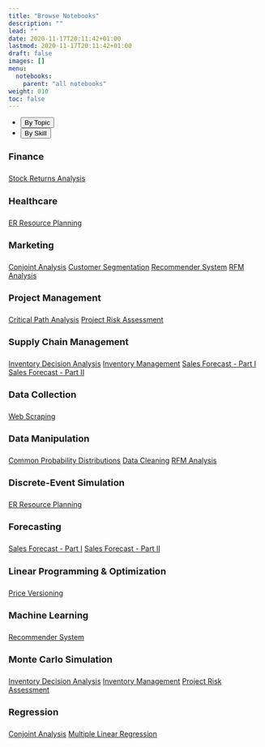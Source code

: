 ```yaml
---
title: "Browse Notebooks"
description: ""
lead: ""
date: 2020-11-17T20:11:42+01:00
lastmod: 2020-11-17T20:11:42+01:00
draft: false
images: []
menu:
  notebooks:
    parent: "all notebooks"
weight: 010
toc: false
---
```


<style>
  h1 {font-size: 34px;}
  h1.title {font-size: 38px; margin-bottom: -30px;}
  h2 {font-size: 30px;}
  h3 {font-size: 24px;}
  h4 {font-size: 18px;}
  h5 {font-size: 16px;}
  h6 {font-size: 12px;}
  code {color: inherit; background-color: rgba(0, 0, 0, 0.04);}
  pre:not([class]) { background-color: white }
</style>

<div>
  <ul class="nav nav-pills mb-3" id="pills-tab" role="tablist">
    <li class="nav-item" role="presentation">
      <button
        class="nav-link active"
        id="pills-home-tab"
        data-bs-toggle="pill"
        data-bs-target="#pills-home"
        type="button"
        role="tab"
        aria-controls="pills-home"
        aria-selected="true"
      >
        By Topic
      </button>
    </li>
    <li class="nav-item" role="presentation">
      <button
        class="nav-link"
        id="pills-profile-tab"
        data-bs-toggle="pill"
        data-bs-target="#pills-profile"
        type="button"
        role="tab"
        aria-controls="pills-profile"
        aria-selected="false"
      >
        By Skill
      </button>
    </li>
  </ul>

  <div class="tab-content" id="pills-tabContent">
    <div
      class="tab-pane fade show active"
      id="pills-home"
      role="tabpanel"
      aria-labelledby="pills-home-tab"
    >
      <div class="row make-columns gx-2">
        <div class="col-md-4 col-sm-6">
          <div class="panel panel-default">
            <div class="panel-heading"><h4>Finance</h4></div>
            <div class="list-group">
              <a
                class="list-group-item"
                href="/notebooks/finance"
                >Stock Returns Analysis</a
              >
            </div>
          </div>
        </div>
        <div class="col-md-4 col-sm-6">
          <div class="panel panel-default">
            <div class="panel-heading"><h4>Healthcare</h4></div>
            <div class="list-group">
              <a class="list-group-item" href="nb0005_er_resource_planning.html"
                >ER Resource Planning</a
              >
            </div>
          </div>
        </div>
        <div class="col-md-4 col-sm-6">
          <div class="panel panel-default">
            <div class="panel-heading"><h4>Marketing</h4></div>
            <div class="list-group">
              <a class="list-group-item" href=""
                >Conjoint Analysis</a
              >
              <a
                class="list-group-item"
                href="nb0010_customer_segmentation.html"
                >Customer Segmentation</a
              >
              <a class="list-group-item" href="nb0011_recommender_system.html"
                >Recommender System</a
              >
              <a class="list-group-item" href="nb0006_rfm_analysis.html"
                >RFM Analysis</a
              >
            </div>
          </div>
        </div>
        <div class="col-md-4 col-sm-6">
          <div class="panel panel-default">
            <div class="panel-heading"><h4>Project Management</h4></div>
            <div class="list-group">
              <a
                class="list-group-item"
                href="nb0013_critical_path_analysis.html"
                >Critical Path Analysis</a
              >
              <a
                class="list-group-item"
                href="nb0003_project_risk_assessment.html"
                >Project Risk Assessment</a
              >
            </div>
          </div>
        </div>
        <div class="col-md-4 col-sm-6">
          <div class="panel panel-default">
            <div class="panel-heading"><h4>Supply Chain Management</h4></div>
            <div class="list-group">
              <a
                class="list-group-item"
                href="nb0012_inventory_decision_analysis.html"
                >Inventory Decision Analysis</a
              >
              <a class="list-group-item" href="nb0004_inventory_management.html"
                >Inventory Management</a
              >
              <a
                class="list-group-item"
                href="nb0008_sales_forecast_part_1.html"
                >Sales Forecast - Part I</a
              >
              <a
                class="list-group-item"
                href="nb0008_sales_forecast_part_2.html"
                >Sales Forecast - Part II</a
              >
            </div>
          </div>
        </div>
      </div>
    </div>
    <div
      class="tab-pane fade"
      id="pills-profile"
      role="tabpanel"
      aria-labelledby="pills-profile-tab"
    >
      <div class="row make-columns gx-2">
        <div class="col-md-4 col-sm-6">
          <div class="panel panel-default">
            <div class="panel-heading"><h4>Data Collection</h4></div>
            <div class="list-group">
              <a class="list-group-item" href="nb0009_web_scraping.html"
                >Web Scraping</a
              >
            </div>
          </div>
        </div>
        <div class="col-md-4 col-sm-6">
          <div class="panel panel-default">
            <div class="panel-heading"><h4>Data Manipulation</h4></div>
            <div class="list-group">
              <a
                class="list-group-item"
                href="nb0014_common_probability_distributions.html"
                >Common Probability Distributions</a
              >
              <a class="list-group-item" href="nb0007_data_cleaning.html"
                >Data Cleaning</a
              >
              <a class="list-group-item" href="nb0006_rfm_analysis.html"
                >RFM Analysis</a
              >
            </div>
          </div>
        </div>
        <div class="col-md-4 col-sm-6">
          <div class="panel panel-default">
            <div class="panel-heading">
              <h4>Discrete-Event Simulation</h4>
            </div>
            <div class="list-group">
              <a class="list-group-item" href="nb0005_er_resource_planning.html"
                >ER Resource Planning</a
              >
            </div>
          </div>
        </div>
        <div class="col-md-4 col-sm-6">
          <div class="panel panel-default">
            <div class="panel-heading"><h4>Forecasting</h4></div>
            <div class="list-group">
              <a
                class="list-group-item"
                href="nb0008_sales_forecast_part_1.html"
                >Sales Forecast - Part I</a
              >
              <a
                class="list-group-item"
                href="nb0008_sales_forecast_part_2.html"
                >Sales Forecast - Part II</a
              >
            </div>
          </div>
        </div>
        <div class="col-md-4 col-sm-6">
          <div class="panel panel-default">
            <div class="panel-heading">
              <h4 id="linear-programming">Linear Programming & Optimization</h4>
            </div>
            <div class="list-group">
              <a class="list-group-item" href="nb0002_price_versioning.html"
                >Price Versioning</a
              >
            </div>
          </div>
        </div>
        <div class="col-md-4 col-sm-6">
          <div class="panel panel-default">
            <div class="panel-heading"><h4>Machine Learning</h4></div>
            <div class="list-group">
              <a class="list-group-item" href="nb0011_recommender_system.html"
                >Recommender System</a
              >
            </div>
          </div>
        </div>
        <div class="col-md-4 col-sm-6">
          <div class="panel panel-default">
            <div class="panel-heading"><h4>Monte Carlo Simulation</h4></div>
            <div class="list-group">
              <a
                class="list-group-item"
                href="nb0012_inventory_decision_analysis.html"
                >Inventory Decision Analysis</a
              >
              <a class="list-group-item" href="nb0004_inventory_management.html"
                >Inventory Management</a
              >
              <a
                class="list-group-item"
                href="nb0003_project_risk_assessment.html"
                >Project Risk Assessment</a
              >
            </div>
          </div>
        </div>
        <div class="col-md-4 col-sm-6">
          <div class="panel panel-default">
            <div class="panel-heading"><h4>Regression</h4></div>
            <div class="list-group">
              <a class="list-group-item" href="nb0015_conjoint_analysis.html"
                >Conjoint Analysis</a
              >
              <a class="list-group-item" href="nb0016_mlr.html"
                >Multiple Linear Regression</a
              >
            </div>
          </div>
        </div>
      </div>
    </div>
  </div>
</div>
